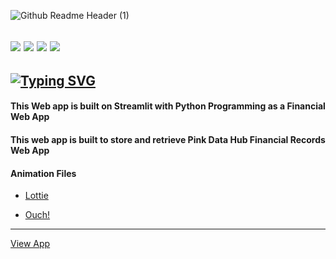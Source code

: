 ![Github Readme Header (1)](https://user-images.githubusercontent.com/83256563/166082273-8e69b6b5-23a9-4911-98fa-3a3595cc9fe4.png)


![](https://img.shields.io/pypi/format/heroku?color=white&logo=heroku) ![](https://img.shields.io/pypi/format/streamlit?color=white&logo=streamlit) ![](https://img.shields.io/pypi/format/heroku?color=white&logo=github) ![](https://img.shields.io/pypi/format/streamlit?color=white&logo=pandas) 
---
[![Typing SVG](https://readme-typing-svg.herokuapp.com?color=FFFBF9&lines=Pink+Data+Hub+Financial+Web+App)](https://git.io/typing-svg)
---
#### This Web app is built on Streamlit with Python Programming as a Financial Web App

#### This web app is built to store and retrieve Pink Data Hub Financial Records Web App

#### Animation Files
- [Lottie](https://lottiefiles.com/)

- [Ouch!](https://icons8.com/illustrations/)
---


[View App](https://share.streamlit.io/designegycreatives/pink-data-hub-financial.py/main/financial.py)

